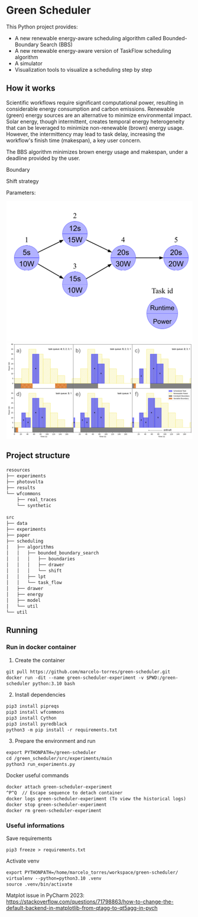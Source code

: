 # Green Scheduler

This Python project provides:
- A new renewable energy-aware scheduling algorithm called Bounded-Boundary Search (BBS)
- A new renewable energy-aware version of TaskFlow scheduling algorithm <reference>
- A simulator
- Visualization tools to visualize a scheduling step by step

## How it works
Scientific workflows require significant computational power, resulting in considerable energy consumption and carbon
emissions. Renewable (green) energy sources are an alternative to minimize environmental impact. Solar energy, though 
intermittent, creates temporal energy heterogeneity that can be leveraged to minimize non-renewable (brown) energy 
usage. However, the intermittency may lead to task delay, increasing the workflow's finish time (makespan), 
a key user concern.

The BBS algorithm minimizes brown energy usage and makespan, under a deadline provided by the user.

Boundary

Shift strategy

Parameters:

![Workflow](resources/figures/workflow.png?raw=true "Workflow")
![BBS Schedule](resources/figures/workflow_scheduling.png?raw=true "BBS Schedule")

## Project structure

```shell
resources
├── experiments
├── photovolta
├── results
└── wfcommons
    ├── real_traces
    └── synthetic

src
├── data
├── experiments
├── paper
├── scheduling
│   ├── algorithms
│   │   ├── bounded_boundary_search
│   │   │   ├── boundaries
│   │   │   ├── drawer
│   │   │   └── shift
│   │   ├── lpt
│   │   └── task_flow
│   ├── drawer
│   ├── energy
│   ├── model
│   └── util
└── util
```

## Running

### Run in docker container

1) Create the container
```shell
git pull https://github.com/marcelo-torres/green-scheduler.git
docker run -dit --name green-scheduler-experiment -v $PWD:/green-scheduler python:3.10 bash
```

2) Install dependencies
```shell
pip3 install pipreqs
pip3 install wfcommons
pip3 install Cython
pip3 install pyredblack
python3 -m pip install -r requirements.txt
```

3) Prepare the environment and run
```shell
export PYTHONPATH=/green-scheduler
cd /green_scheduler/src/experiments/main
python3 run_experiments.py
```

Docker useful commands
```shell
docker attach green-scheduler-experiment
^P^Q  // Escape sequence to detach container
docker logs green-scheduler-experiment (To view the historical logs) 
docker stop green-scheduler-experiment
docker rm green-scheduler-experiment
```


### Useful informations

Save requirements
```shell
pip3 freeze > requirements.txt
```


Activate venv
```shell
export PYTHONPATH=/home/marcelo_torres/workspace/green-scheduler/
virtualenv --python=python3.10 .venv
source .venv/bin/activate
```

Matplot issue in PyCharm 2023:
https://stackoverflow.com/questions/71798863/how-to-change-the-default-backend-in-matplotlib-from-qtagg-to-qt5agg-in-pych


